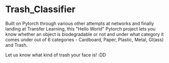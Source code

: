 # Trash_Classifier
Built on Pytorch through various other attempts at networks and finally landing at Transfer Learning, this "Hello World" Pytorch project lets you know whether an object is biodegradable or not and under what category it comes under out of 6 categories - Cardboard, Paper, Plastic, Metal, Gl(ass) and Trash. 


Let us know what kind of trash your face is! :DD
